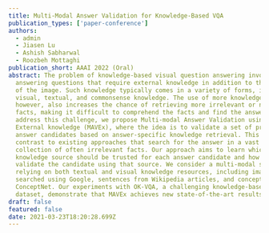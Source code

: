 ```yaml
---
title: Multi-Modal Answer Validation for Knowledge-Based VQA
publication_types: ['paper-conference']
authors:
  - admin
  - Jiasen Lu
  - Ashish Sabharwal
  - Roozbeh Mottaghi
publication_short: AAAI 2022 (Oral)
abstract: The problem of knowledge-based visual question answering involves
  answering questions that require external knowledge in addition to the content
  of the image. Such knowledge typically comes in a variety of forms, including
  visual, textual, and commonsense knowledge. The use of more knowledge sources,
  however, also increases the chance of retrieving more irrelevant or noisy
  facts, making it difficult to comprehend the facts and find the answer. To
  address this challenge, we propose Multi-modal Answer Validation using
  External knowledge (MAVEx), where the idea is to validate a set of promising
  answer candidates based on answer-specific knowledge retrieval. This is in
  contrast to existing approaches that search for the answer in a vast
  collection of often irrelevant facts. Our approach aims to learn which
  knowledge source should be trusted for each answer candidate and how to
  validate the candidate using that source. We consider a multi-modal setting,
  relying on both textual and visual knowledge resources, including images
  searched using Google, sentences from Wikipedia articles, and concepts from
  ConceptNet. Our experiments with OK-VQA, a challenging knowledge-based VQA
  dataset, demonstrate that MAVEx achieves new state-of-the-art results.
draft: false
featured: false
date: 2021-03-23T18:20:28.699Z
---
```


